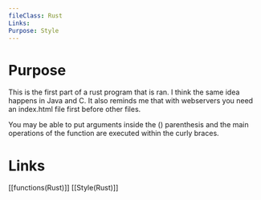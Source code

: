 ```yaml
---
fileClass: Rust
Links: 
Purpose: Style
---
```

# Purpose

This is the first part of a rust program that is ran. I think the same idea happens in Java and C. It also reminds me that with webservers you need an index.html file first before other files.

You may be able to put arguments inside the () parenthesis and the main operations of the function are executed within the curly braces.



# Links

[[functions(Rust)]]
[[Style(Rust)]]